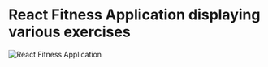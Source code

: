 # React Fitness Application displaying various exercises

![React Fitness Application](https://i.ibb.co/Yt9spGc/image.png)


